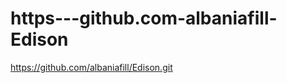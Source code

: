 https---github.com-albaniafill-Edison
=====================================

https://github.com/albaniafill/Edison.git

